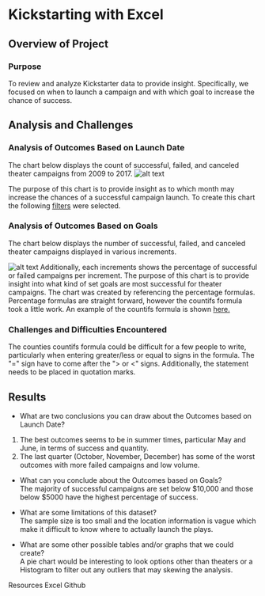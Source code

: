 # **Kickstarting with Excel**

## **Overview of Project**

### **Purpose**
To review and analyze Kickstarter data to provide insight.
Specifically, we focused on when to launch a campaign and with which goal to increase the chance of success.
    
## **Analysis and Challenges**

### **Analysis of Outcomes Based on Launch Date**
The chart below displays the count of successful, failed, and canceled theater campaigns from 2009 to 2017. 
![alt text](https://github.com/kwporras/kickstarter-analysis/blob/d38f7a3e95d0eb7cfcb8c71e23d375cd1be9892b/Theater_Outcomes_vs_Launch.png)

The purpose of this chart is to provide insight as to which month may increase the chances of a successful campaign launch.
To create this chart the following [filters](https://github.com/kwporras/kickstarter-analysis/blob/d38f7a3e95d0eb7cfcb8c71e23d375cd1be9892b/Pivot%20Table%20design%20for%20Theater%20Outcomes%20by%20Launch%20Date.png) were selected.


### **Analysis of Outcomes Based on Goals**
The chart below displays the number of successful, failed, and canceled theater campaigns displayed in various increments.

![alt text](https://github.com/kwporras/kickstarter-analysis/blob/d38f7a3e95d0eb7cfcb8c71e23d375cd1be9892b/Outcomes_vs_goals.png)
Additionally, each increments shows the percentage of successful or failed campaigns per increment.
The purpose of this chart is to provide insight into what kind of set goals are most successful for theater campaigns.
The chart was created by referencing the percentage formulas.
Percentage formulas are straight forward, however the countifs formula took a little work.
An example of the countifs formula is shown [here.](https://github.com/kwporras/kickstarter-analysis/blob/d38f7a3e95d0eb7cfcb8c71e23d375cd1be9892b/Outcomes%20Base%20on%20Goals%20Coutifs%20formula.png)



### **Challenges and Difficulties Encountered**
The counties countifs formula could be difficult for a few people to write, particularly when entering greater/less or equal to signs in the formula. 
The "=" sign have to come after the "> or <" signs. Additionally, the statement needs to be placed in quotation marks.

## **Results**

- What are two conclusions you can draw about the Outcomes based on Launch Date?
1. The best outcomes seems to be in summer times, particular May and June, in terms of success and quantity.
2. The last quarter (October, November, December) has some of the worst outcomes with more failed campaigns and low volume. 

- What can you conclude about the Outcomes based on Goals?  
  The majority of successful campaigns are set below $10,000 and those below $5000 have the highest percentage of success. 
  
- What are some limitations of this dataset?  
  The sample size is too small and the location information is vague which make it difficult to know where to actually launch the plays. 

- What are some other possible tables and/or graphs that we could create?  
  A pie chart would be interesting to look options other than theaters or a Histogram to filter out any outliers that may skewing the analysis.

Resources
Excel 
Github


